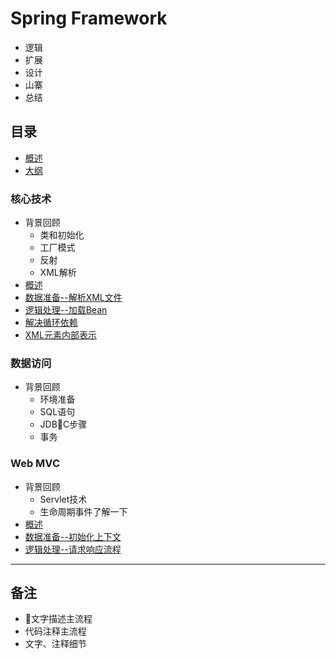 #   Spring Framework

-   逻辑
-   扩展
-   设计
-   山寨
-   总结

##  目录
-   [概述](overview.md)
-   [大纲](000.md)
### 核心技术
-   背景回顾
    -   类和初始化
    -   工厂模式
    -   反射
    -   XML解析
-   [概述](sf2019020201.md)
-   [数据准备--解析XML文件](sf2019020202.md)
-   [逻辑处理--加载Bean](sf2019020203.md)
-   [解决循环依赖](sf201900401.md)
-   [XML元素内部表示](sf201900402.md)

### 数据访问
-   背景回顾
    -   环境准备
    -   SQL语句
    -   JDBC步骤
    -   事务


### Web MVC
-   背景回顾
    -   Servlet技术
    -   生命周期事件了解一下
-   [概述](sf2019020801.md)
-   [数据准备--初始化上下文](sf2019020802.md)
-   [逻辑处理--请求响应流程](sf2019020803.md)

----

##  备注
-   文字描述主流程
-   代码注释主流程
-   文字、注释细节